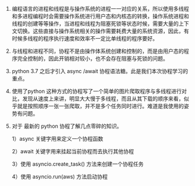 1. 编程语言的进程和线程是与操作系统的进程一一对应的关系，所以使用多线程和多进程编程时会需要操作系统进行用户态和内核态的转换，操作系统进程和线程的创建等等操作，当进程和线程为阻塞死锁等状态时候，需要大量的上下文切换。这些直接与操作系统相关的操作需要耗费大量的系统资源，因此，有时候多线程的程序执行速度和效率不一定比单线程的程序要好。

2. 与线程和进程不同，协程不是由操作体系统创建和控制的，而是由用户态的程序完全控制的，因此开销相对较小，也不会存在阻塞与死锁的问题。

3. python 3.7 之后才引入 async /await 协程语法糖。此是我们本次协程学习的重点。

4. 使用了python 这种方式的协程写了一个简单的图片爬取程序与多线程进行对比，发现从速度上来讲，明显大大慢于多线程，而且从其下载的顺序来看，似乎就是按照顺序一张一张爬取，并不是多个任务同时进行。难道是我使用的姿势有问题。

5. 对于 最新的 python 协程了解几点零碎的知识。

   1）async 关键字用来定义一个协程函数

   2）await 关键字用来挂起当前协程而去执行其他协程

   3）使用 asyncio.create_task() 方法来创建一个协程任务

   4）使用 asyncio.run(aws) 方法启动协程